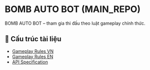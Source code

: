 # BOMB AUTO BOT (MAIN_REPO)

BOMB AUTO BOT – tham gia thi đấu theo luật gameplay chính thức.

## 📌 Cấu trúc tài liệu
- [Gameplay Rules VN](./docs/GAMEPLAY_VN.md)
- [Gameplay Rules EN](./docs/GAMEPLAY_EN.md)
- [API Specification](./docs/API.md)
